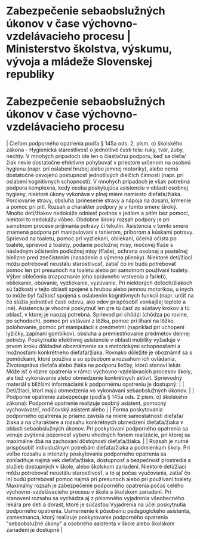 # Zabezpečenie sebaobslužných úkonov v čase výchovno-vzdelávacieho procesu | Ministerstvo školstva, výskumu, vývoja a mládeže Slovenskej republiky

# Zabezpečenie sebaobslužných úkonov v čase výchovno-vzdelávacieho procesu

|
Cieľom podporného opatrenia podľa § 145a ods. 2, písm. o) školského zákona -
Hygienická starostlivosť o jednotlivé časti tela: ruky, tvár, zuby, nechty. V mnohých prípadoch ide len o čiastočnú podporu, keď sa dieťa/žiak nevie dostatočne efektívne pohybovať v priestore určenom na osobnú hygienu (napr. pri oslabení hrubej alebo jemnej motoriky), alebo nemá dostatočne osvojenú postupnosť jednotlivých dielčích činností (napr. pri oslabení kognitívnych schopností). V mnohých prípadoch je však potrebná podpora komplexná, kedy osoba poskytujúca asistenciu v oblasti osobnej hygieny, niektoré úkony vykonáva v plnej miere namiesto dieťaťa/žiaka.
Porciovanie stravy, obsluha (prinesenie stravy a nápoja na dosah), kŕmenie a pomoc pri pití. Rozsah a charakter podpory je v tomto smere široký. Mnoho detí/žiakov nedokáže odniesť podnos s jedlom a pitím bez pomoci, niektorí to nedokážu vôbec. Obdobne široký rozsah podpory je pri samotnom procese prijímania potravy či tekutín. Asistencia v tomto smere znamená podporu pri manipulovaní s tanierom, príborom a kúskami potravy.
Sprievod na toaletu, pomoc pri vyzliekaní, obliekaní, účelná očista po toalete, sprievod z toalety, podanie podložnej misy, močovej fľaše s následným očistením podložnej misy (fľaše), ochrana osobnej a posteľnej bielizne pred znečistením (nasadenie a výmena plienky). Niektoré deti/žiaci môžu potrebovať neustálu starostlivosť, zatiaľ čo iní budú potrebovať pomoc len pri presunoch na toaletu alebo pri samotnom používaní toalety.
Výber oblečenia (rozpoznanie jeho správneho vrstvenia a farieb), obliekanie, obúvanie, vyzliekanie, vyzúvanie. Pri niektorých deťoch/žiakoch sú ťažkosti v tejto oblasti spojené s hrubou alebo jemnou motorikou, u iných to môže byť ťažkosť spojená s oslabením kognitívnych funkcií (napr. určiť na čo slúžia jednotlivé časti odevu, ako odev prispôsobiť vonkajšej teplote a iné). Asistenciu je vhodné poskytnúť len pre tú časť zo sústavy krokov a tú oblasť, v ktorej je naozaj potrebná.
Sprievod pri chôdzi (chôdza po rovine, po schodoch), pomoc pri vstávaní z lôžka, pomoc pri líhaní na lôžko, polohovanie, pomoc pri manipulácii s predmetmi (napríklad pri uchopení lyžičky, zapínaní gombíkov), obsluha a premiestňovanie predmetov dennej potreby. Poskytnutie efektívnej asistencie v oblasti mobility vyžaduje v prvom kroku dôkladné oboznámenie sa s motorickými schopnosťami a možnosťami konkrétneho dieťaťa/žiaka. Rovnako dôležité je oboznámiť sa s pomôckami, ktoré používa a so spôsobom a rozsahom ich ovládania.
Životospráva dieťaťa alebo žiaka na podporu liečby, ktorú stanoví lekár. Môže ísť o rôzne opatrenia v rámci výchovno-vzdelávacích procesov školy, ale tiež vykonávanie alebo obmedzenie konkrétnych aktivít. Sprievodný materiál s bližšími informáciami k podpornému opatreniu je dostupný: |
|
Deti/žiaci, ktorí majú obmedzenia vo vykonávaní sebaobslužných úkonov. |
|
Podporné opatrenie zabezpečuje (podľa § 145a ods. 2 písm. o) školského zákona):
Podporné opatrenie realizuje osobný asistent, pomocný vychovávateľ, rodičovský asistent alebo |
|
Forma poskytovania podporného opatrenia je priamo závislá na miere samostatnosti dieťaťa/žiaka a na charaktere a rozsahu konkrétnych obmedzení dieťaťa/žiaka v oblasti sebaobslužných úkonov. Pri poskytovaní podporného opatrenia sa venuje zvýšená pozornosť výberu vhodných foriem realizácie, pri ktorej sa maximálne dbá na zachovaní dôstojnosti dieťaťa/žiaka. |
|
Rozsah je nutné prispôsobiť individuálnym potrebám dieťaťa/žiaka a podmienkam školy. Pri voľbe rozsahu a intenzity poskytovania podporného opatrenia sa zohľadňuje najmä vek dieťaťa/žiaka, dostupnosť a bezpečnosť prostredia a služieb dostupných v škole, alebo školskom zariadení. Niektoré deti/žiaci môžu potrebovať neustálu starostlivosť, a to aj počas vyučovania, zatiaľ čo iní budú potrebovať pomoc najmä pri presunoch alebo pri používaní toalety. Maximálny rozsah je zabezpečenie podporného opatrenia počas celého výchovno-vzdelávacieho procesu v škole a školskom zariadení. Pri stanovení rozsahu sa vychádza aj z písomného vyjadrenia všeobecného lekára pre deti a dorast, ktoré je súčasťou Vyjadrenia na účel poskytnutia podporného opatrenia. Usmernenie k pôsobeniu pedagogického asistenta, zamestnanca, ktorý realizuje poskytovanie podporného opatrenia "sebaobslužné úkony" a osobného asistenta v škole alebo školskom zariadení je dostupné |
